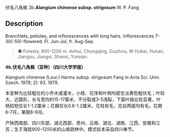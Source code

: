 伏毛八角枫
3b.**Alangium chinense subsp. strigosum** W. P. Fang

## Description
Branchlets, petioles, and inflorescences with long hairs. Inflorescences 7-30(-50)-flowered. Fl. Jun-Jul, fr. Aug-Sep.


> ● Forests; 900-1200 m. Anhui, Chongqing, Guizhou, W Hubei, Hunan, Jiangsu, Jiangxi, Shanxi, Yunnan.

**4b.伏毛八角枫（亚种）（四川大学学报）**

Alangium chinense (Lour.) Harms subsp. strigosum Fang in Acta Sci. Univ. Szech. 1979; 2): 93. 1979.

本变种为比较粗壮的小乔木或灌木，小枝、花序和叶柄均密生淡黄色粗伏毛；叶较大，近圆形，长与宽均约15-17厘米，不分裂或3-5浅裂，下面叶脉比较显著，叶柄较短仅长1-1.2厘米；花瓣仅长0.8-1.2厘米，花柱有毛，花丝两面均有毛。花期6-7月，果期8-9月。

产陕西南部、四川东部、湖北西部、贵州、云南、湖北、湖南、江西、安徽和江苏；生于海拔900-1200米的山坡疏林中。模式标本采自四川奉节。
